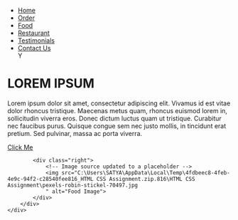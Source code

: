<!DOCTYPE html>
<html>
<head>
    <title>Food Website</title>
    <link rel="stylesheet" href="style1.css">
</head>
<body>
    <ul> 
        <li><a href="Home">Home</a></li> 
        <li><a href="Order">Order</a></li> 
        <li><a href="Food">Food</a></li> 
        <li><a href="Restaurant">Restaurant</a></li> 
        <li><a href="Testimonials">Testimonials</a></li> 
        <li><a href="Contact Us">Contact Us</a></li>
            <img src="C:\Users\SATYA\AppData\Local\Temp\9879dbb1-a027-4a2c-983c-135e5aa881ea_HTML CSS Assignment.zip.1ea\HTML CSS Assignment\menu-bar.png" height="15" width="15" alt="Your Image">
    </ul> 
    <div class="container"> 
        <div class="row">
            <div class="left">
                <div class="content">
                    <h1>LOREM IPSUM</h1>
                    <p>
                        Lorem ipsum dolor sit amet, consectetur adipiscing elit. Vivamus
                        id est vitae dolor rhoncus tristique. Maecenas metus quam,
                        rhoncus euismod lorem in, sollicitudin viverra eros. Donec
                        dictum luctus quam ut tristique. Curabitur nec faucibus purus.
                        Quisque congue sem nec justo mollis, in tincidunt erat pretium.
                        Sed pulvinar, massa ac porta viverra.
                    </p>
                    <a href="anotherpage.html" class="click-me">Click Me</a>
                </div>
            </div>

            <div class="right">
                <!-- Image source updated to a placeholder -->
                <img src="C:\Users\SATYA\AppData\Local\Temp\4fdbeec8-4feb-4e9c-94f2-c28540fee816_HTML CSS Assignment.zip.816\HTML CSS Assignment\pexels-robin-stickel-70497.jpg
                " alt="Food Image">
            </div>
        </div>
    </div>
</body>
</html>


